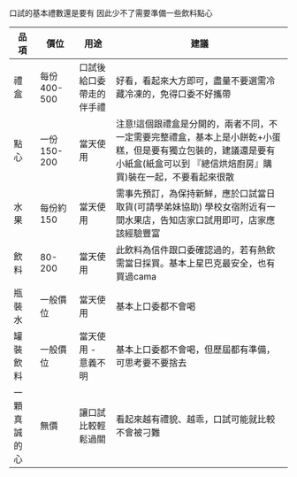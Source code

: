 口試的基本禮數還是要有 因此少不了需要準備一些飲料點心


|品項|價位|用途| 建議                                                                                        |
|---|---|---|-------------------------------------------------------------------------------------------|
|禮盒|每份400-500|口試後給口委帶走的伴手禮| 好看，看起來大方即可，盡量不要選需冷藏冷凍的，免得口委不好攜帶                                                           |
|點心|一份 150-200|當天使用| 注意!這個跟禮盒是分開的，兩者不同，不一定需要完整禮盒，基本上是小餅乾+小蛋糕，但是要有獨立包裝的，建議還是要有小紙盒(紙盒可以到 『總信烘焙廚房』購買)裝在一起，不要看起來很散 |
|水果|每份約150|當天使用| 需事先預訂，為保持新鮮，應於口試當日取貨(可請學弟妹協助) 學校女宿附近有一間水果店，告知店家口試用即可，店家應該經驗豐富                             |
|飲料|80-200|當天使用| 此飲料為信件跟口委確認過的，若有熱飲需當日採買。基本上星巴克最安全，也有買過cama                                                |
|瓶裝水|一般價位|當天使用| 基本上口委都不會喝                                                                                 |
|罐裝飲料|一般價位|當天使用 - 意義不明| 基本上口委都不會喝，但歷屆都有準備，可思考要不要捨去                                                                |
|一顆真誠的心|無價|讓口試比較輕鬆過關| 看起來越有禮貌、越乖，口試可能就比較不會被刁難                                                              |

